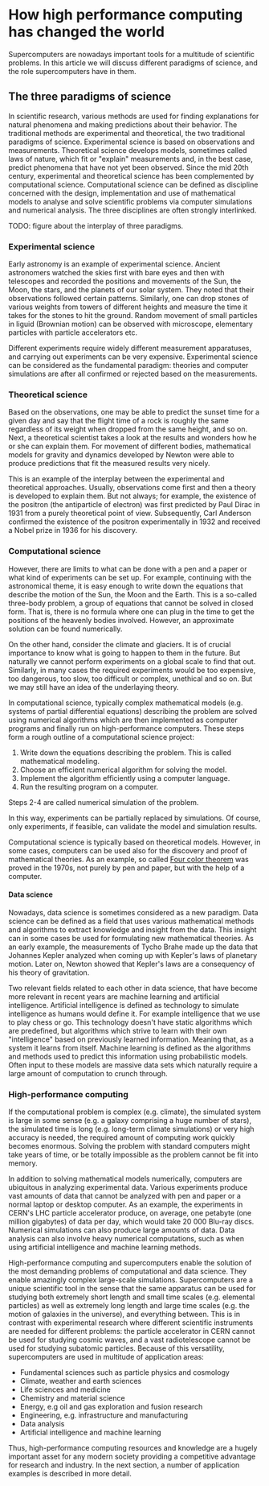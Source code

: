# How high performance computing has changed the world

Supercomputers are nowadays important tools for a multitude of scientific
problems. In this article we will discuss different paradigms of
science, and the role supercomputers have in them.

## The three paradigms of science

In scientific research, various methods are used for finding
explanations for natural phenomena and making predictions about their
behavior. The traditional methods are experimental and theoretical,
the two traditional paradigms of science. Experimental science is
based on observations and measurements. Theoretical science develops
models, sometimes called laws of nature, which fit or "explain"
measurements and, in the best case, predict phenomena that have not
yet been observed. Since the mid 20th century, experimental and theoretical
science has been complemented by computational science. Computational
science can be defined as discipline concerned with the design,
implementation and use of mathematical models to analyse and solve
scientific problems via computer simulations and numerical
analysis. The three disciplines are often strongly interlinked.

TODO: figure about the interplay of three paradigms.



### Experimental science

Early astronomy is an example of experimental science. Ancient astronomers
watched the skies first with bare eyes and then with telescopes and recorded
the positions and movements of the Sun, the Moon, the stars, and the planets
of our solar system. They noted that their observations followed
certain patterns. Similarly, one can drop stones of various weights
from towers of different heights and measure the time it takes for the
stones to hit the ground. Random movement of small particles in liguid
(Brownian motion) can be observed with microscope, elementary
particles with particle accelerators etc.

Different experiments require widely different measurement
apparatuses, and carrying out experiments can be very
expensive. Experimental science can be considered as the fundamental
paradigm: theories and computer simulations are after all confirmed
or rejected based on the measurements.


### Theoretical science

Based on the observations, one may be able to predict the sunset
time for a given day and say that the flight time of a rock is roughly
the same regardless of its weight when dropped from the same height, and
so on. Next, a theoretical scientist takes a look at the results and
wonders how he or she can explain them. For movement of different
bodies, mathematical models for gravity and dynamics developed by
Newton were able to produce predictions that fit the measured results very
nicely.

This is an example of the interplay between the experimental and
theoretical approaches. Usually, observations come first and then a theory is
developed to explain them. But not always; for example, the existence of the
positron (the antiparticle of electron) was first predicted by Paul Dirac in
1931 from a purely theoretical point of view. Subsequently, Carl Anderson
confirmed the existence of the positron experimentally in 1932 and received a
Nobel prize in 1936 for his discovery.

### Computational science

However, there are limits to what can be done with a pen and a paper or what
kind of experiments can be set up. For example, continuing with the
astronomical theme, it is easy enough to write down the equations that
describe the motion of the Sun, the Moon and the Earth. This is a so-called
three-body problem, a group of equations that cannot be solved in closed form.
That is, there is no formula where one can plug in the time to get the
positions of the heavenly bodies involved. However, an approximate solution
can be found numerically.

On the other hand, consider the climate and glaciers. It is of crucial
importance to know what is going to happen to them in the future. But
naturally we cannot perform experiments on a global scale to find that out.
Similarly, in many cases the required experiments would be too expensive, too
dangerous, too slow, too difficult or complex, unethical and so on. But we may
still have an idea of the underlaying theory.

In computational science, typically complex mathematical models (e.g.
systems of partial differential equations) describing the problem are solved
using numerical algorithms which are then implemented as computer programs and
finally run on high-performance computers. These steps form a rough outline of a
computational science project:

1. Write down the equations describing the problem. This is called
   mathematical modeling.
2. Choose an efficient numerical algorithm for solving the model.
3. Implement the algorithm efficiently using a computer language.
4. Run the resulting program on a computer.

Steps 2-4 are called numerical simulation of the problem.

In this way, experiments can be partially replaced by simulations. Of course,
only experiments, if feasible, can validate the model and simulation results.

Computational science is typically based on theoretical
models. However, in some cases, computers can be used also for
the discovery and proof of mathematical theories. As an example, so called
[Four color theorem](https://en.wikipedia.org/wiki/Four_color_theorem)
was proved in the 1970s, not purely by pen and paper, but with the help of
a computer.

#### Data science

Nowadays, data science is sometimes considered as a new paradigm. Data
science can be defined as a field that uses various mathematical methods
and algorithms to extract knowledge and insight from the data. This
insight can in some cases be used for formulating new mathematical
theories. As an early example, the measurements of Tycho Brahe made up
the data that Johannes Kepler analyzed when coming up with Kepler's
laws of planetary motion. Later on, Newton showed that Kepler's laws
are a consequency of his theory of gravitation.

Two relevant fields related to each other in data science, that have become more relevant in recent years are machine learning and artificial intelligence. Artificial intelligence is defined as technology to simulate intelligence as humans would define it. For example intelligence that we use to play chess or go. This technology doesn't have static algorithms which are predefined, but algorithms which strive to learn with their own "intelligence" based on previously learned information. Meaning that, as a system it learns from itself. Machine learning is defined as the algorithms and methods used to predict this information using probabilistic models. Often input to these models are massive data sets which naturally require a large amount of computation to crunch through.


### High-performance computing

If the computational problem is complex (e.g. climate), the simulated system
is large in some sense (e.g. a galaxy comprising a huge
number of stars), the simulated time is long (e.g. long-term climate
simulations) or very high accuracy is needed, the required amount of
computing work quickly becomes enormous. Solving the problem with
standard computers might take years of time, or be totally impossible
as the problem cannot be fit into memory.

In addition to solving mathematical models numerically, computers are
ubiquitous in analyzing experimental data. Various experiments produce
vast amounts of data that cannot be analyzed with pen and paper or
a normal laptop or desktop computer. As an example, the experiments in
CERN's LHC particle accelerator produce, on average, one petabyte (one
million gigabytes) of data per day, which would take 20 000 Blu-ray
discs. Numerical simulations can also produce large amounts of data.
Data analysis can also involve heavy numerical computations, such as
when using artificial intelligence and machine learning methods.

High-performance computing and supercomputers enable the solution of
the most demanding problems of computational and data science. They
enable amazingly complex large-scale simulations. Supercomputers are a
unique scientific tool in the sense that the same apparatus can be
used for studying both extremely short length and small time scales
(e.g. elemental particles) as well as extremely long length and large
time scales (e.g. the motion of galaxies in the universe), and
everything between. This is in contrast with experimental research
where different scientific instruments are needed for different
problems: the particle accelerator in CERN cannot be used for studying
cosmic waves, and a vast radiotelescope cannot be used for studying
subatomic particles. Because of this versatility, supercomputers are
used in multitude of application areas:

- Fundamental sciences such as particle physics and cosmology
- Climate, weather and earth sciences
- Life sciences and medicine
- Chemistry and material science
- Energy, e.g oil and gas exploration and fusion research
- Engineering, e.g. infrastructure and manufacturing
- Data analysis
- Artificial intelligence and machine learning

Thus, high-performance computing resources and knowledge are a hugely
important asset for any modern society providing a competitive
advantage for research and industry. In the next section, a number of
application examples is described in more detail.
